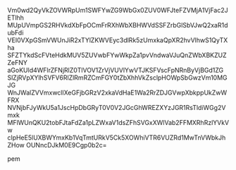 Vm0wd2QyVkZOVWRpUm1SWFYwZG9WbGx0ZUV0WFJteFZVMjA1VjFac2JETlhh
MUpUVmpGS2RHVkdXbFpOCmFrRXhWbXBHWVdSSFZrbGlSbVJwQ2xaR1dubFdi
VEI0VXpGSmVWUnJiR2xTYlZKWVEyc3dlRk5zUmxkaQpXR2hvVlhwS1QyTXha
SFZTYkdScFVteHdkMUV5ZUVwbFYwWkpZa1pvVndwaVJuQnZWbXBKZUZZeFNY
aGoKUld4WFlrZFNjRlZ0TlVOV1ZrVjVUVlYwVTJKSFVscFpNRnByVjBGd1ZG
SlZjRVpXYlhSVFV6RlZlRmRZCmFGY0tZbXhhVkZsclpHOWpSbGwzVm10MGJG
WnJWalZVVmxwcllXeGFjbGRzV2xkaVdHaE1Wa2RrZDJGVwpXbkppUkZwWFRX
NVNjbFJyWkU5a1JscHpDbGRyT0V0V2JGcGhWREZXYzJGR1RsTldiWGg2Vmxk
MFlWUnQKU2tobFJtaFdZa1pLZWxaV1dsZFhSVGxXWlVab2FFMXRhRzlYVkVw
clpHeE5lUXBWYmxKb1VqTmtURkV5Ck5XOWhiVTR6VUZRd1MwTnVWbkJhZHow
OUNncDJkM0E9Cgp0b2c=

pem